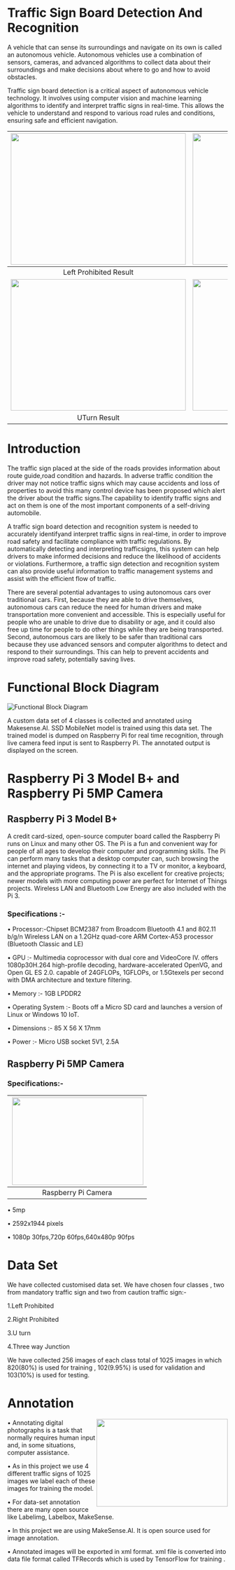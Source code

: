 # Traffic Sign Board Detection And Recognition

  A vehicle that can sense its surroundings and navigate on its own is called an autonomous vehicle. Autonomous vehicles use a combination of sensors, cameras, and advanced algorithms to collect data about their surroundings and make decisions about where to go and how to avoid obstacles.
  
  Traffic sign board detection is a critical aspect of autonomous vehicle technology. It involves using computer vision and machine learning algorithms to identify and interpret traffic signs in real-time. This allows the vehicle to understand and respond to various road rules and conditions, ensuring safe and efficient navigation.

| <img width="400" height="300" src="https://user-images.githubusercontent.com/79542776/227910492-d0be6e5a-11c6-47da-a858-4988d9d96ee2.png"> |<img width="400" height="300" src="https://user-images.githubusercontent.com/79542776/227911678-c3a93801-2683-42ca-bea9-b1f8446c314a.png"> |
|:---:|:---:|
|Left Prohibited Result|Right Prohibited Result|
| <img width="400" height="300" src="https://user-images.githubusercontent.com/79542776/227910727-c5c1c25f-88e0-4b1d-a195-f2b22f9a3d57.png"> |<img width="400" height="300" src="https://user-images.githubusercontent.com/79542776/227910752-23874b06-5d2c-4869-8662-99ee20154d6c.png">|
|UTurn Result|Three way junction Result|


# Introduction
The traffic sign placed at the side of the roads provides information about route guide,road condition and hazards. In adverse traffic condition the driver may not notice traffic signs which may cause accidents and loss of properties to avoid this many control device has been proposed which alert the driver about the traffic signs.The capability to identify traffic signs and act on them is one of the most important components of a self-driving
automobile.

A traffic sign board detection and recognition system is needed to accurately identifyand interpret traffic signs in real-time, in order to improve road safety and facilitate compliance with traffic regulations. By automatically detecting and interpreting trafficsigns, this system can help drivers to make informed decisions and reduce the likelihood of accidents or violations. Furthermore, a traffic sign detection and recognition system can also provide useful information to traffic management systems and assist with the efficient flow of traffic.

There are several potential advantages to using autonomous cars over traditional cars. First, because they are able to drive themselves, autonomous cars can reduce the need for human drivers and make transportation more convenient and accessible. This is especially useful for people who are unable to drive due to disability or age, and it could also free up time for people to do other things while they are being transported. Second, autonomous cars are likely to be safer than traditional cars because they use advanced sensors and computer algorithms to detect and respond to their surroundings. This can help to prevent accidents and improve road safety, potentially saving lives.

# Functional Block Diagram

![Functional Block Diagram](https://user-images.githubusercontent.com/126253486/227922964-ae2d8913-d776-4cf9-a4f8-20ca6ff66e57.png)

A custom data set of 4 classes is collected and annotated using Makesense.AI. SSD MobileNet model is trained using this data set. The trained model is dumped on Raspberry Pi for real time recognition, through live camera feed input is sent to Raspberry Pi. The annotated output is displayed on the screen.

# Raspberry Pi 3 Model B+ and Raspberry Pi 5MP Camera

## Raspberry Pi 3 Model B+
A credit card-sized, open-source computer board called the Raspberry Pi runs on Linux and many other OS. The Pi is a fun and convenient way for people of all ages to develop their computer and programming skills. The Pi can perform many tasks that a desktop computer can, such browsing the internet and playing videos, by connecting it to a TV or monitor, a keyboard, and the appropriate programs. The Pi is also excellent for creative projects; newer models with more computing power are perfect for Internet of Things projects. Wireless LAN and Bluetooth Low Energy are also included with the Pi 3.

### Specifications :-

• Processor:-Chipset BCM2387 from Broadcom Bluetooth 4.1 and 802.11 b/g/n Wireless LAN on a 1.2GHz quad-core ARM Cortex-A53 processor (Bluetooth Classic and LE)

• GPU :- Multimedia coprocessor with dual core and VideoCore IV. offers 1080p30H.264 high-profile decoding, hardware-accelerated OpenVG, and Open GL ES 2.0. capable of 24GFLOPs, 1GFLOPs, or 1.5Gtexels per second with DMA architecture and texture filtering.

• Memory :- 1GB LPDDR2

• Operating System :- Boots off a Micro SD card and launches a version of Linux or Windows 10 IoT.

• Dimensions :- 85 X 56 X 17mm

• Power :- Micro USB socket 5V1, 2.5A

## Raspberry Pi 5MP Camera
### Specifications:-
| <img  align="right" width="300" height="200" src="https://user-images.githubusercontent.com/79542776/228799483-5e93651a-08e5-44c4-a773-4b3ce368a276.png"> |
|:---:|
|Raspberry Pi Camera|

• 5mp 

• 2592x1944 pixels 

• 1080p 30fps,720p 60fps,640x480p 90fps 

# Data Set
We have collected customised data set. We have chosen four classes , two from mandatory traffic sign and two from caution traffic sign:-

1.Left Prohibited

2.Right Prohibited

3.U turn

4.Three way Junction

We have collected 256 images of each class total of 1025 images in which 820(80%) is used for training , 102(9.95%) is used for validation and 103(10%) is used for testing.

# Annotation
<img  align="right" width="300" height="200" src="https://user-images.githubusercontent.com/79542776/228805835-34a5c623-27d3-492a-b34e-5e723aaa3d87.png"> 

• Annotating digital photographs is a task that normally requires human input and, in some situations, computer assistance.

• As in this project we use 4 different traffic signs of 1025 images we label each of these images for training the model.

• For data-set annotation there are many open source like Labelimg, Labelbox, MakeSense.

• In this project we are using MakeSense.AI. It is open source used for image annotation.

• Annotated images will be exported in xml format. xml file is converted into data file format called TFRecords which is used by TensorFlow for training .



